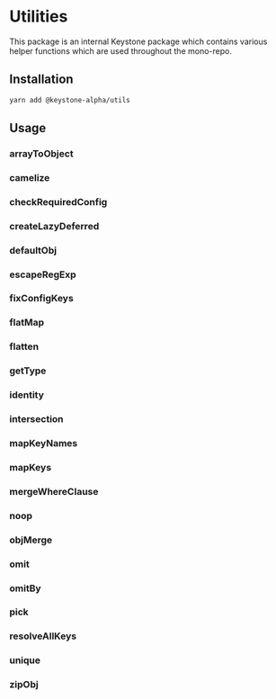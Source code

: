 # Utilities

This package is an internal Keystone package which contains various helper functions which are used throughout the mono-repo.

## Installation

```bash
yarn add @keystone-alpha/utils
```

## Usage

### arrayToObject

### camelize

### checkRequiredConfig

### createLazyDeferred

### defaultObj

### escapeRegExp

### fixConfigKeys

### flatMap

### flatten

### getType

### identity

### intersection

### mapKeyNames

### mapKeys

### mergeWhereClause

### noop

### objMerge

### omit

### omitBy

### pick

### resolveAllKeys

### unique

### zipObj
